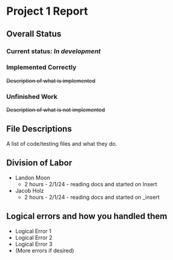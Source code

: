 <!--
More information found on page 9 of project_description.pdf. https://github.com/lankm/uta-dbms/issues/5

Convert to pdf when finalized.
-->

# Project 1 Report

## Overall Status

### Current status: *In development*

### Implemented Correctly
~~Description of what is implemented~~

### Unfinished Work
~~Description of what is not implemented~~

## File Descriptions

A list of code/testing files and what they do.

## Division of Labor
 - Landon Moon
    - 2 hours - 2/1/24 - reading docs and started on Insert
 - Jacob Holz
    - 2 hours - 2/1/24 - reading docs and started on _insert

## Logical errors and how you handled them
 - Logical Error 1
 - Logical Error 2
 - Logical Error 3
 - (More errors if desired)